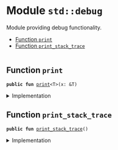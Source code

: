 
<a name="std_debug"></a>

# Module `std::debug`

Module providing debug functionality.


-  [Function `print`](#std_debug_print)
-  [Function `print_stack_trace`](#std_debug_print_stack_trace)


<pre><code></code></pre>



<a name="std_debug_print"></a>

## Function `print`



<pre><code><b>public</b> <b>fun</b> <a href="../std/debug.md#std_debug_print">print</a>&lt;T&gt;(x: &T)
</code></pre>



<details>
<summary>Implementation</summary>


<pre><code><b>public</b> <b>native</b> <b>fun</b> <a href="../std/debug.md#std_debug_print">print</a>&lt;T&gt;(x: &T);
</code></pre>



</details>

<a name="std_debug_print_stack_trace"></a>

## Function `print_stack_trace`



<pre><code><b>public</b> <b>fun</b> <a href="../std/debug.md#std_debug_print_stack_trace">print_stack_trace</a>()
</code></pre>



<details>
<summary>Implementation</summary>


<pre><code><b>public</b> <b>native</b> <b>fun</b> <a href="../std/debug.md#std_debug_print_stack_trace">print_stack_trace</a>();
</code></pre>



</details>
